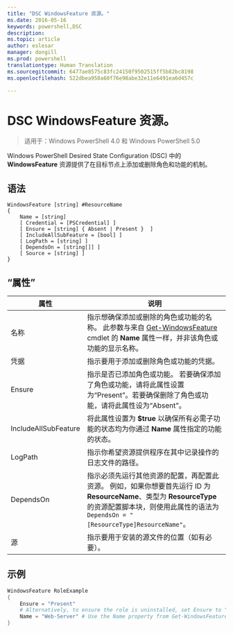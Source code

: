 ```yaml
---
title: "DSC WindowsFeature 资源。"
ms.date: 2016-05-16
keywords: powershell,DSC
description: 
ms.topic: article
author: eslesar
manager: dongill
ms.prod: powershell
translationtype: Human Translation
ms.sourcegitcommit: 6477ae8575c83fc24150f9502515ff5b82bc8198
ms.openlocfilehash: 522dbea958a60f76e98abe32e11e6491ea6d457c

---
```


# DSC WindowsFeature 资源。

> 适用于：Windows PowerShell 4.0 和 Windows PowerShell 5.0

Windows PowerShell Desired State Configuration (DSC) 中的 **WindowsFeature** 资源提供了在目标节点上添加或删除角色和功能的机制。

## 语法

```
WindowsFeature [string] #ResourceName
{
    Name = [string]
    [ Credential = [PSCredential] ]
    [ Ensure = [string] { Absent | Present }  ]
    [ IncludeAllSubFeature = [bool] ]
    [ LogPath = [string] ]
    [ DependsOn = [string[]] ]
    [ Source = [string] ]
}
```

## “属性”

|  属性  |  说明   | 
|---|---| 
| 名称| 指示想确保添加或删除的角色或功能的名称。 此参数与来自 [Get-WindowsFeature](https://technet.microsoft.com/en-us/library/jj205469.aspx) cmdlet 的 __Name__ 属性一样，并非该角色或功能的显示名称。| 
| 凭据| 指示要用于添加或删除角色或功能的凭据。| 
| Ensure| 指示是否已添加角色或功能。 若要确保添加了角色或功能，请将此属性设置为“Present”。若要确保删除了角色或功能，请将此属性设为“Absent”。| 
| IncludeAllSubFeature| 将此属性设置为 __$true__ 以确保所有必需子功能的状态均为你通过 __Name__ 属性指定的功能的状态。| 
| LogPath| 指示你希望资源提供程序在其中记录操作的日志文件的路径。| 
| DependsOn| 指示必须先运行其他资源的配置，再配置此资源。 例如，如果你想要首先运行 ID 为 __ResourceName__、类型为 __ResourceType__ 的资源配置脚本块，则使用此属性的语法为 `DependsOn = "[ResourceType]ResourceName"`。| 
| 源| 指示要用于安装的源文件的位置（如有必要）。| 

## 示例
```powershell
WindowsFeature RoleExample
{
    Ensure = "Present" 
    # Alternatively, to ensure the role is uninstalled, set Ensure to "Absent"
    Name = "Web-Server" # Use the Name property from Get-WindowsFeature  
}
```




<!--HONumber=Aug16_HO3-->


